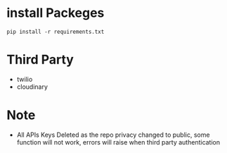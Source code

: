# install Packeges
```
pip install -r requirements.txt
```

# Third Party
* twilio 
* cloudinary 

# Note
* All APIs Keys Deleted as the repo privacy changed to public, some function will not work, errors will raise when third party authentication
